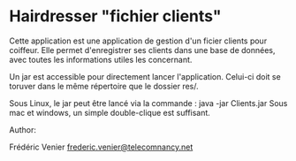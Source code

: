 # Hairdresser "fichier clients"

Cette application est une application de gestion d'un ficier clients pour coiffeur.
Elle permet d'enregistrer ses clients dans une base de données, avec toutes les informations utiles les concernant.


Un jar est accessible pour directement lancer l'application. Celui-ci doit se toruver dans le
même répertoire que le dossier res/.

Sous Linux, le jar peut être lancé via la commande : java -jar Clients.jar
Sous mac et windows, un simple double-clique est suffisant.

Author:

Frédéric Venier
frederic.venier@telecomnancy.net
